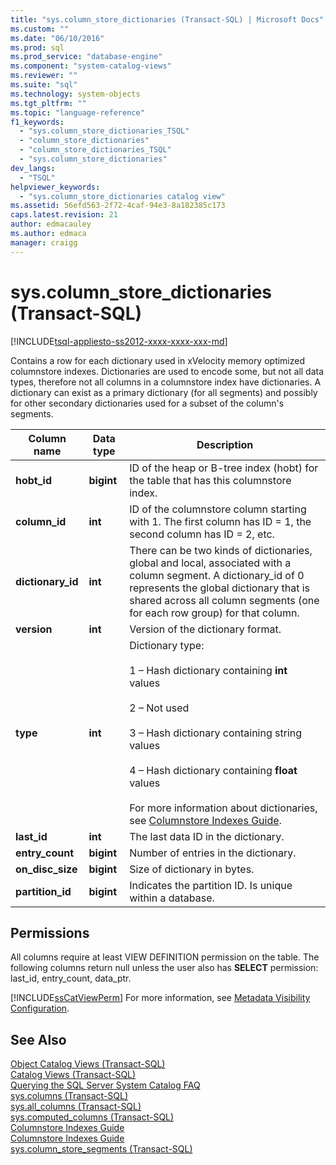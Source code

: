 ```yaml
---
title: "sys.column_store_dictionaries (Transact-SQL) | Microsoft Docs"
ms.custom: ""
ms.date: "06/10/2016"
ms.prod: sql
ms.prod_service: "database-engine"
ms.component: "system-catalog-views"
ms.reviewer: ""
ms.suite: "sql"
ms.technology: system-objects
ms.tgt_pltfrm: ""
ms.topic: "language-reference"
f1_keywords: 
  - "sys.column_store_dictionaries_TSQL"
  - "column_store_dictionaries"
  - "column_store_dictionaries_TSQL"
  - "sys.column_store_dictionaries"
dev_langs: 
  - "TSQL"
helpviewer_keywords: 
  - "sys.column_store_dictionaries catalog view"
ms.assetid: 56efd563-2f72-4caf-94e3-8a182385c173
caps.latest.revision: 21
author: edmacauley
ms.author: edmaca
manager: craigg
---
```

# sys.column_store_dictionaries (Transact-SQL)
[!INCLUDE[tsql-appliesto-ss2012-xxxx-xxxx-xxx-md](../../includes/tsql-appliesto-ss2012-xxxx-xxxx-xxx-md.md)]

  Contains a row for each dictionary used in xVelocity memory optimized columnstore indexes. Dictionaries are used to encode some, but not all data types, therefore not all columns in a columnstore index have dictionaries. A dictionary can exist as a primary dictionary (for all segments) and possibly for other secondary dictionaries used for a subset of the column's segments.  
  
|Column name|Data type|Description|  
|-----------------|---------------|-----------------|  
|**hobt_id**|**bigint**|ID of the heap or B-tree index (hobt) for the table that has this columnstore index.|  
|**column_id**|**int**|ID of the columnstore column starting with 1. The first column has ID = 1, the second column has ID = 2, etc.|  
|**dictionary_id**|**int**|There can be two kinds of dictionaries, global and local, associated with a column segment. A dictionary_id of 0 represents the global dictionary that is shared across all column segments (one for each row group) for that column.|  
|**version**|**int**|Version of the dictionary format.|  
|**type**|**int**|Dictionary type:<br /><br /> 1 – Hash dictionary containing **int** values<br /><br /> 2 – Not used<br /><br /> 3 – Hash dictionary containing string values<br /><br /> 4 – Hash dictionary containing **float** values<br /><br /> For more information about dictionaries, see [Columnstore Indexes Guide](~/relational-databases/indexes/columnstore-indexes-overview.md).|  
|**last_id**|**int**|The last data ID in the dictionary.|  
|**entry_count**|**bigint**|Number of entries in the dictionary.|  
|**on_disc_size**|**bigint**|Size of dictionary in bytes.|  
|**partition_id**|**bigint**|Indicates the partition ID. Is unique within a database.|  
  
## Permissions  
 All columns require at least VIEW DEFINITION permission on the table. The following columns return null unless the user also has **SELECT** permission: last_id, entry_count, data_ptr.  
  
 [!INCLUDE[ssCatViewPerm](../../includes/sscatviewperm-md.md)] For more information, see [Metadata Visibility Configuration](../../relational-databases/security/metadata-visibility-configuration.md).  
  
## See Also  
 [Object Catalog Views &#40;Transact-SQL&#41;](../../relational-databases/system-catalog-views/object-catalog-views-transact-sql.md)   
 [Catalog Views &#40;Transact-SQL&#41;](../../relational-databases/system-catalog-views/catalog-views-transact-sql.md)   
 [Querying the SQL Server System Catalog FAQ](../../relational-databases/system-catalog-views/querying-the-sql-server-system-catalog-faq.md)   
 [sys.columns &#40;Transact-SQL&#41;](../../relational-databases/system-catalog-views/sys-columns-transact-sql.md)   
 [sys.all_columns &#40;Transact-SQL&#41;](../../relational-databases/system-catalog-views/sys-all-columns-transact-sql.md)   
 [sys.computed_columns &#40;Transact-SQL&#41;](../../relational-databases/system-catalog-views/sys-computed-columns-transact-sql.md)   
 [Columnstore Indexes Guide](~/relational-databases/indexes/columnstore-indexes-overview.md)   
 [Columnstore Indexes Guide](~/relational-databases/indexes/columnstore-indexes-overview.md)   
 [sys.column_store_segments &#40;Transact-SQL&#41;](../../relational-databases/system-catalog-views/sys-column-store-segments-transact-sql.md)  
  
  

